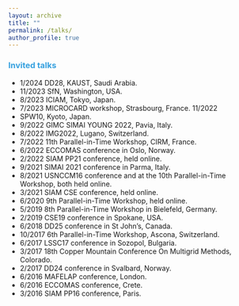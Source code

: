 ```yaml
---
layout: archive
title: ""
permalink: /talks/
author_profile: true
---
```


### <span style="color:rgb(55, 161, 223)">Invited talks</span>
+ 1/2024 DD28, KAUST, Saudi Arabia.
+ 11/2023 SfN, Washington, USA.
+ 8/2023 ICIAM, Tokyo, Japan.
+ 7/2023 MICROCARD workshop, Strasbourg, France. 11/2022 
+ SPW10, Kyoto, Japan.
+ 9/2022 GIMC SIMAI YOUNG 2022, Pavia, Italy.
+ 8/2022 IMG2022, Lugano, Switzerland.
+ 7/2022 11th Parallel-in-Time Workshop, CIRM, France.
+ 6/2022 ECCOMAS conference in Oslo, Norway.
+ 2/2022 SIAM PP21 conference, held online.
+ 9/2021 SIMAI 2021 conference in Parma, Italy.
+ 8/2021 USNCCM16 conference and at the 10th Parallel-in-Time Workshop, both held online.
+ 3/2021 SIAM CSE conference, held online.
+ 6/2020 9th Parallel-in-Time Workshop, held online.
+ 5/2019 8th Parallel-in-Time Workshop in Bielefeld, Germany. 
+ 2/2019 CSE19 conference in Spokane, USA.
+ 6/2018 DD25 conference in St John’s, Canada.
+ 10/2017 6th Parallel-in-Time Workshop, Ascona, Switzerland.
+ 6/2017 LSSC17 conference in Sozopol, Bulgaria.
+ 3/2017 18th Copper Mountain Conference On Multigrid Methods, Colorado.
+ 2/2017 DD24 conference in Svalbard, Norway.
+ 6/2016 MAFELAP conference, London.
+ 6/2016 ECCOMAS conference, Crete.
+ 3/2016 SIAM PP16 conference, Paris.

